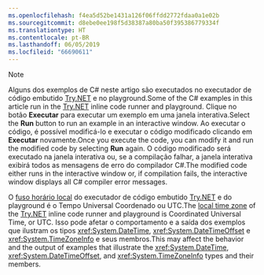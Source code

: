 ```yaml
---
ms.openlocfilehash: f4ea5d52be1431a126f06ffdd2772fdaa0a1e02b
ms.sourcegitcommit: d8ebe0ee198f5d38387a80ba50f395386779334f
ms.translationtype: HT
ms.contentlocale: pt-BR
ms.lasthandoff: 06/05/2019
ms.locfileid: "66690611"
---
```


> [!NOTE]
> <span data-ttu-id="2dc8b-101">Alguns dos exemplos de C# neste artigo são executados no executador de código embutido [Try.NET](https://dotnet.microsoft.com/platform/try-dotnet) e no playground.</span><span class="sxs-lookup"><span data-stu-id="2dc8b-101">Some of the C# examples in this article run in the [Try.NET](https://dotnet.microsoft.com/platform/try-dotnet) inline code runner and playground.</span></span> <span data-ttu-id="2dc8b-102">Clique no botão **Executar** para executar um exemplo em uma janela interativa.</span><span class="sxs-lookup"><span data-stu-id="2dc8b-102">Select the **Run** button to run an example in an interactive window.</span></span> <span data-ttu-id="2dc8b-103">Ao executar o código, é possível modificá-lo e executar o código modificado clicando em **Executar** novamente.</span><span class="sxs-lookup"><span data-stu-id="2dc8b-103">Once you execute the code, you can modify it and run the modified code by selecting **Run** again.</span></span> <span data-ttu-id="2dc8b-104">O código modificado será executado na janela interativa ou, se a compilação falhar, a janela interativa exibirá todos as mensagens de erro do compilador C#.</span><span class="sxs-lookup"><span data-stu-id="2dc8b-104">The modified code either runs in the interactive window or, if compilation fails, the interactive window displays all C# compiler error messages.</span></span> 
>  
> <span data-ttu-id="2dc8b-105">O [fuso horário local](xref:System.TimeZoneInfo.Local) do executador de código embutido [Try.NET](https://dotnet.microsoft.com/platform/try-dotnet) e do playground é o Tempo Universal Coordenado ou UTC.</span><span class="sxs-lookup"><span data-stu-id="2dc8b-105">The [local time zone](xref:System.TimeZoneInfo.Local) of the [Try.NET](https://dotnet.microsoft.com/platform/try-dotnet) inline code runner and playground is Coordinated Universal Time, or UTC.</span></span> <span data-ttu-id="2dc8b-106">Isso pode afetar o comportamento e a saída dos exemplos que ilustram os tipos <xref:System.DateTime>, <xref:System.DateTimeOffset> e <xref:System.TimeZoneInfo> e seus membros.</span><span class="sxs-lookup"><span data-stu-id="2dc8b-106">This may affect the behavior and the output of examples that illustrate the <xref:System.DateTime>, <xref:System.DateTimeOffset>, and <xref:System.TimeZoneInfo> types and their members.</span></span>
